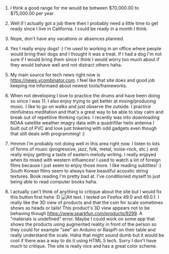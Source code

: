 1. I think a good range for me would be between $70,000.00 to $75,000.00 per year.

2. Well if I actually got a job there then I probably need a little time to get ready since I live in California. I could be ready in a month I think.

3. Nope, don't have any vacations or absences planned.

4. Yes I really enjoy dogs! :) I'm used to working in an office where people would bring their dogs and I thought it was a treat. If I had a dog I'm not sure if I would bring them since I think I would worry too much about if they would behave well and not distract others haha.

5. My main source for tech news right now is https://news.ycombinator.com. I feel like that site does and good job keeping me informaed about newest tools/frameworks.

6. When not developing I love to practice the drums and have been doing so since I was 11. I also enjoy trying to get better at mixing/producing music. I like to go on walks and just observe the outside. I practice minfulness meditation and that's a great way to be able to stay calm and break out of repetitive thinking cycles. I recently was into downloading NOAA satellite weather imagry data with a quadrifilar helix antenna I built out of PVC and love just tinkering with odd gadgets even though that still deals with programming! :)

7. Hmmm I'm probably not doing well in this area right now. I listen to lots of forms of music (progressive, jazz, folk, metal, noise-rock, etc.) and really enjoy getting a taste of eastern melody writing. I really enjpyed when its mixed with western influences! I used to watch a lot of foreign films because I just seem to enjoy those more. I like reading subtitles! :) South Korean films seem to always have beautiful acoustic string textures. Book reading I'm pretty bad at. I've conditioned myself to just being able to read computer books haha.

8. I actually can't think of anything to critique about the site but I would fix this button first hehe :D ![Alt text](https://s3.amazonaws.com/kittypizza/Screenshot+from+2016-10-18+21%3A35%3A32.png). I tested on Firefox 49.0 and 49.0.1. I really like the 3D view of products and that the coin for scale sometimes shows as heads or tails! This product's 3D view appears not to be behaving though https://www.sparkfun.com/products/9299. A "materials is undefined" error. Maybe I could work on some app that shows the products using augmented reality in front of the person so they could for example "see" an Arduino or RaspPi on their table and really understand the scale. Haha that might sound dumb but it would be cool if there was a way to do it using HTML 5 tech. Sorry I don't have much to critique. The site is really nice and has a great color scheme. 
